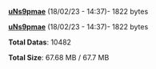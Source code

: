 [**uNs9pmae**](/data/uNs9pmae.txt) (18/02/23 - 14:37)- 1822 bytes

[**uNs9pmae**](/data/uNs9pmae.txt) (18/02/23 - 14:37)- 1822 bytes

**Total Datas**: 10482

**Total Size**: 67.68 MB / 67.7 MB